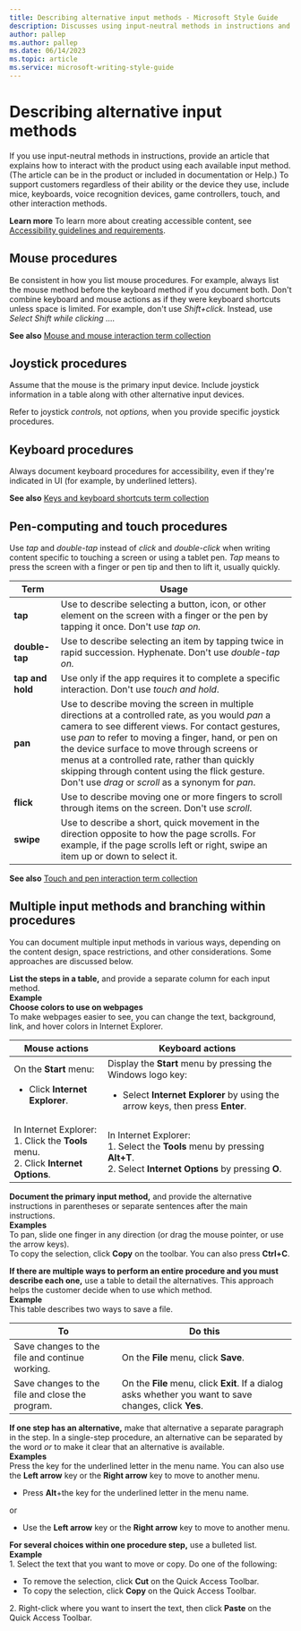 ```yaml
---
title: Describing alternative input methods - Microsoft Style Guide
description: Discusses using input-neutral methods in instructions and providing an article that explains how to interact with the product using each available input method.
author: pallep
ms.author: pallep
ms.date: 06/14/2023
ms.topic: article
ms.service: microsoft-writing-style-guide
---
```


# Describing alternative input methods

If you use input-neutral methods in instructions, provide an article
that explains how to interact with the product using each available
input method. (The article can be in the product or included in
documentation or Help.) To support customers regardless of their
ability or the device they use, include mice, keyboards, voice
recognition devices, game controllers, touch, and other interaction
methods.

**Learn more** To learn more about creating accessible content, see [Accessibility guidelines and requirements](~/accessibility/accessibility-guidelines-requirements.md).

## Mouse procedures

Be consistent in how you list mouse procedures. For example,
always list the mouse method before the keyboard method if
you document both. Don't combine keyboard and
mouse actions as if they were keyboard shortcuts unless space is
limited. For example, don't use *Shift+click.* Instead, use *Select Shift while clicking ….*

**See also** [Mouse and mouse interaction term collection](~/a-z-word-list-term-collections/term-collections/mouse-mouse-interaction-terms.md)

## Joystick procedures

Assume that the mouse is the primary input device. Include joystick
information in a table along with other alternative input devices. 

Refer to joystick *controls,* not *options,* when you provide specific joystick procedures.

## Keyboard procedures

Always document keyboard procedures for accessibility, even if they're indicated in UI (for example, by underlined letters).

**See also** [Keys and keyboard shortcuts term collection](~/a-z-word-list-term-collections/term-collections/keys-keyboard-shortcuts.md) 

## Pen-computing and touch procedures

Use *tap* and *double-tap* instead of *click* and *double-click* when writing content specific to touching a screen or using a tablet pen. *Tap* means to press the screen with a finger or pen tip and then to lift it, usually quickly.

| **Term** | **Usage** |
|---|---|
| **tap** | Use to describe selecting a button, icon, or other element on the screen with a finger or the pen by tapping it once. Don't use <em>tap on.</em> |
| **double-tap** | Use to describe selecting an item by tapping twice in rapid succession. Hyphenate. Don't use <em>double-tap on.</em> |
| **tap and hold** | Use only if the app requires it to complete a specific interaction. Don't use <em>touch and hold</em>. |
| **pan** | Use to describe moving the screen in multiple directions at a controlled rate, as you would <em>pan</em> a camera to see different views. For contact gestures, use <em>pan</em> to refer to moving a finger, hand, or pen on the device surface to move through screens or menus at a controlled rate, rather than quickly skipping through content using the flick gesture. Don't use <em>drag</em> or <em>scroll</em> as a synonym for <em>pan</em>. |
| **flick** | Use to describe moving one or more fingers to scroll through items on the screen. Don't use <em>scroll</em>. |
| **swipe** | Use to describe a short, quick movement in the direction opposite to how the page scrolls. For example, if the page scrolls left or right, swipe an item up or down to select it.  |

**See also** [Touch and pen interaction term collection](~/a-z-word-list-term-collections/term-collections/touch-pen-interaction-terms.md)

## Multiple input methods and branching within procedures

You can document multiple input methods in various
ways, depending on the content design, space restrictions, and
other considerations. Some approaches are discussed below. 

**List the steps in a table,** and provide a separate column for each input method.<br />
**Example**  
**Choose colors to use on webpages**  
To make webpages easier to see, you can change the text, background, link, and hover colors in Internet Explorer.

| **Mouse actions** | **Keyboard actions** |
|---|---|
|On the **Start** menu: <br /><ul><li> Click **Internet Explorer**.</li></ul> | Display the **Start** menu by pressing the Windows logo key: <br /><ul><li>Select **Internet Explorer** by using the arrow keys, then press **Enter**.</li> |
|In Internet Explorer:<br />1. Click the **Tools** menu. <br />2. Click **Internet Options**.</li></ul> | In Internet Explorer:<br /> 1. Select the **Tools** menu by pressing **Alt+T**. <br />2. Select **Internet Options** by pressing **O**.</li></ul> |

**Document the primary input method,** and provide the alternative instructions in parentheses or separate sentences after the main instructions. <br />
**Examples**  
To pan, slide one finger in any direction (or drag the mouse pointer, or use the arrow keys).  
To copy the selection, click **Copy** on the toolbar. You can also press **Ctrl+C**.  

**If there are multiple ways to perform an entire procedure and you must describe each one,** use a table to detail the alternatives. This approach helps the customer decide when to use which method.<br />
**Example**  
This table describes two ways to save a file.

| **To** | **Do this** |
|---|---|
| Save changes to the file and continue working. | On the **File** menu, click **Save**. |
| Save changes to the file and close the program. | On the **File** menu, click **Exit**. If a dialog asks whether you want to save changes, click **Yes**. |

**If one step has an alternative,** make
that alternative a separate paragraph in the step. In a
single-step procedure, an alternative can be separated by the word *or* to make it clear that an alternative is available.<br />
**Examples**    
Press the key for the underlined letter in the menu name. You can also use the **Left arrow** key or the **Right arrow** key to move to another menu.

  - Press **Alt**+the key for the underlined letter in the menu name. 

or 

  - Use the **Left arrow** key or the **Right arrow** key to move to another menu. 

**For several choices within one procedure step,** use a bulleted list.<br />
**Example**    
1\. Select the text that you want to move or copy.
 Do one of the following:

  - To remove the selection, click **Cut** on the Quick Access Toolbar.
  - To copy the selection, click **Copy** on the Quick Access Toolbar. 

2\. Right-click where you want to insert the text, then click **Paste** on the Quick Access Toolbar. 
